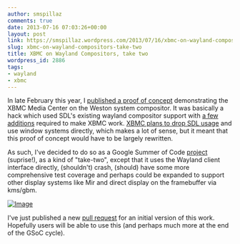 ```yaml
---
author: smspillaz
comments: true
date: 2013-07-16 07:03:26+00:00
layout: post
link: https://smspillaz.wordpress.com/2013/07/16/xbmc-on-wayland-compositors-take-two/
slug: xbmc-on-wayland-compositors-take-two
title: XBMC on Wayland Compositors, take two
wordpress_id: 2886
tags:
- wayland
- xbmc
---
```


In late February this year, I [published a proof of concept](http://smspillaz.wordpress.com/2013/02/27/hello-from-xbmc-on-wayland/) demonstrating the XBMC Media Center on the Weston system compositor. It was basically a hack which used SDL's existing wayland compositor support with [a few additions](https://github.com/smspillaz/SDL) required to make XBMC work. [XBMC plans to drop SDL usage](http://smspillaz.wordpress.com/2013/02/27/hello-from-xbmc-on-wayland/#comment-8473) and use window systems directly, which makes a lot of sense, but it meant that this proof of concept would have to be largely rewritten.

As such, I've decided to do so as a Google Summer of Code [project](http://www.google-melange.com/gsoc/project/google/gsoc2013/smspillaz/10001) (suprise!), as a kind of "take-two", except that it uses the Wayland client interface directly, (shouldn't) crash, (should) have some more comprehensive test coverage and perhaps could be expanded to support other display systems like Mir and direct display on the framebuffer via kms/gbm.

[![Image](http://smspillaz.files.wordpress.com/2013/07/wayland-on-weston-on-x.png?w=650)](http://smspillaz.files.wordpress.com/2013/07/wayland-on-weston-on-x.png)

I've just published a new [pull request](https://github.com/xbmc/xbmc/pull/2989) for an initial version of this work. Hopefully users will be able to use this (and perhaps much more at the end of the GSoC cycle).
